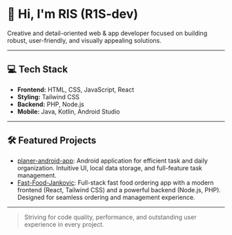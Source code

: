 # 👋 Hi, I'm RIS (R1S-dev)

Creative and detail-oriented web & app developer focused on building robust, user-friendly, and visually appealing solutions.

---

## 💻 Tech Stack

- **Frontend:** HTML, CSS, JavaScript, React  
- **Styling:** Tailwind CSS  
- **Backend:** PHP, Node.js  
- **Mobile:** Java, Kotlin, Android Studio

---

## 🛠️ Featured Projects

- [planer-android-app](https://github.com/R1S-dev/planer-android-app): Android application for efficient task and daily organization. Intuitive UI, local data storage, and full-feature task management.
- [Fast-Food-Jankovic](https://github.com/R1S-dev/Fast-Food-Jankovic): Full-stack fast food ordering app with a modern frontend (React, Tailwind CSS) and a powerful backend (Node.js, PHP). Designed for seamless ordering and management experience.

---

> Striving for code quality, performance, and outstanding user experience in every project.
